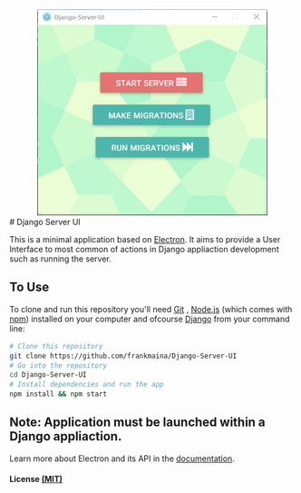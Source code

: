<div align="center">
  <img src="assets/img/windows-10-snip.PNG" alt="screenshot">
</div>
# Django Server UI

This is a minimal application based on  [Electron](http://electron.atom.io/). It aims to provide a User Interface to most common of actions in Django appliaction development such as running the server. 


## To Use

To clone and run this repository you'll need [Git](https://git-scm.com) , [Node.js](https://nodejs.org/en/download/) (which comes with [npm](http://npmjs.com)) installed on your computer and ofcourse [Django](https://www.djangoproject.com/) from your command line:

```bash
# Clone this repository
git clone https://github.com/frankmaina/Django-Server-UI
# Go into the repository
cd Django-Server-UI
# Install dependencies and run the app
npm install && npm start
```
## Note: Application must be launched within a Django appliaction. 

Learn more about Electron and its API in the [documentation](#).

#### License [(MIT)](https://opensource.org/licenses/MIT)
